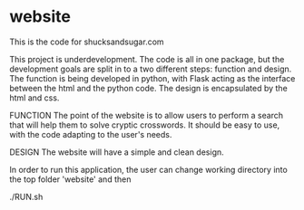 # website

This is the code for shucksandsugar.com

This project is underdevelopment. The code is all in one package, but the development goals are split in to a two different steps: function and design. The function is being developed in python, with Flask acting as the interface between the html and the python code. The design is encapsulated by the html and css.


FUNCTION
The point of the website is to allow users to perform a search that will help them to solve cryptic crosswords. It should be easy to use, with the code adapting to the user's needs.

DESIGN
The website will have a simple and clean design.

In order to run this application, the user can change working directory into the top folder 'website' and then

./RUN.sh

